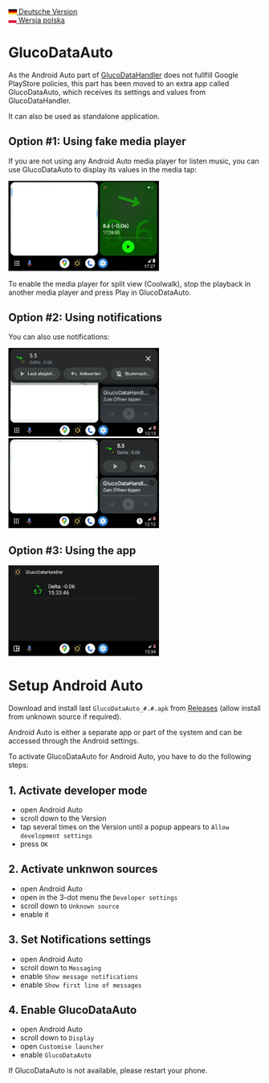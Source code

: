 [<img src='images/de.png' height=10> Deutsche Version](README_DE.md)  
[<img src='images/pl.png' height=10> Wersja polska](README_PL.md)

# GlucoDataAuto

As the Android Auto part of [GlucoDataHandler](https://github.com/pachi81/GlucoDataHandler/blob/master/README.md) does not fullfill Google PlayStore policies, this part has been moved to an extra app called GlucoDataAuto, which receives its settings and values from GlucoDataHandler. 

It can also be used as standalone application.

## Option #1: Using fake media player
If you are not using any Android Auto media player for listen music, you can use GlucoDataAuto to display its values in the media tap:

<img src='images/AA_media.png' width=300>

To enable the media player for split view (Coolwalk), stop the playback in another media player and press Play in GlucoDataAuto.

## Option #2: Using notifications

You can also use notifications:

<img src='images/AA_notification.png' width=300> <img src='images/AA_notification_view.png' width=300>

## Option #3: Using the app

<img src='images/AA_App.png' width=300>

# Setup Android Auto

Download and install last `GlucoDataAuto_#.#.apk` from [Releases](https://github.com/pachi81/GlucoDataAuto/releases) (allow install from unknown source if required).

Android Auto is either a separate app or part of the system and can be accessed through the Android settings.

To activate GlucoDataAuto for Android Auto, you have to do the following steps:

## 1. Activate developer mode

- open Android Auto
- scroll down to the Version
- tap several times on the Version until a popup appears to `Allow development settings`
- press `OK`

## 2. Activate unknwon sources

- open Android Auto
- open in the 3-dot menu the `Developer settings`
- scroll down to `Unknown source`
- enable it

## 3. Set Notifications settings

- open Android Auto
- scroll down to `Messaging`
- enable `Show message notifications`
- enable `Show first line of messages`

## 4. Enable GlucoDataAuto

- open Android Auto
- scroll down to `Display`
- open `Customise launcher`
- enable `GlucoDataAuto`

If GlucoDataAuto is not available, please restart your phone.
